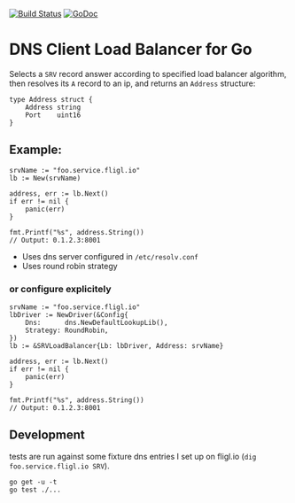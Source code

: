 [![Build Status](https://drone.io/github.com/benschw/dns-clb-go/status.png)](https://drone.io/github.com/benschw/dns-clb-go/latest)
[![GoDoc](http://godoc.org/github.com/benschw/dns-clb?status.png)](http://godoc.org/github.com/benschw/dns-clb-go)

# DNS Client Load Balancer for Go

Selects a `SRV` record answer according to specified load balancer algorithm, then resolves its `A` record to an ip, and returns an `Address` structure:

	type Address struct {
		Address string
		Port    uint16
	}


## Example:
	
	srvName := "foo.service.fligl.io"
	lb := New(srvName)

	address, err := lb.Next()
	if err != nil {
		panic(err)
	}

	fmt.Printf("%s", address.String())
	// Output: 0.1.2.3:8001

- Uses dns server configured in `/etc/resolv.conf`
- Uses round robin strategy

### or configure explicitely

	srvName := "foo.service.fligl.io"
	lbDriver := NewDriver(&Config{
		Dns:      dns.NewDefaultLookupLib(),
		Strategy: RoundRobin,
	})
	lb := &SRVLoadBalancer{Lb: lbDriver, Address: srvName}

	address, err := lb.Next()
	if err != nil {
		panic(err)
	}
	
	fmt.Printf("%s", address.String())
	// Output: 0.1.2.3:8001



## Development
tests are run against some fixture dns entries I set up on fligl.io (`dig foo.service.fligl.io SRV`).

	go get -u -t
	go test ./...

	


